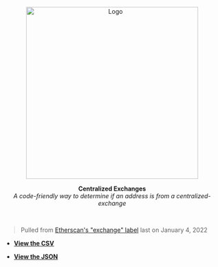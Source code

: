 <p align="center">
  <a><img src="https://etherscan.io/images/logo-ether.png?v=0.0.2" title="Logo" width="400"/></a>
</p>
<p align="center">
  <b>
    Centralized Exchanges
  </b>
  <br>
  <i>A code-friendly way to determine if an address is from a centralized-exchange</i>
  <br>
</p>

<br/>

> Pulled from [Etherscan's "exchange" label](https://etherscan.io/accounts/label/exchange?subcatid=undefined&size=100&start=0&col=1&order=asc) last on January 4, 2022


* **[View the CSV](./src/all-addresses.csv)**

* **[View the JSON](./src/all-addresses.json)**
